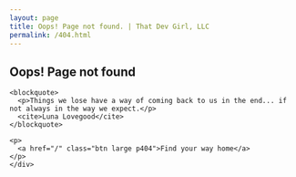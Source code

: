 ```yaml
---
layout: page
title: Oops! Page not found. | That Dev Girl, LLC
permalink: /404.html
---
```


<section class="page-title page-404" aria-label="Page not found">
  <div class="container">
		<h1>Oops! Page not found</h1>

    <blockquote>
      <p>Things we lose have a way of coming back to us in the end... if not always in the way we expect.</p>
      <cite>Luna Lovegood</cite>
    </blockquote>

    <p>
      <a href="/" class="btn large p404">Find your way home</a>
    </p>
	</div>
</section>
